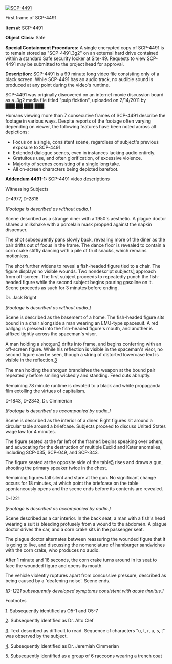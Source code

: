 [![SCP-4491](http://scp-wiki.wdfiles.com/local--resized-images/scp-4491/SCP-4491/medium.jpg)](http://scp-wiki.wdfiles.com/local--files/scp-4491/SCP-4491)

First frame of SCP-4491.

**Item #:** SCP-4491

**Object Class:** Safe

**Special Containment Procedures:** A single encrypted copy of SCP-4491 is to remain stored as "SCP-4491.3g2" on an external hard drive contained within a standard Safe security locker at Site-49. Requests to view SCP-4491 may be submitted to the project head for approval.

**Description:** SCP-4491 is a 99 minute long video file consisting only of a black screen. While SCP-4491 has an audio track, no audible sound is produced at any point during the video's runtime.

SCP-4491 was originally discovered on an internet movie discussion board as a .3g2 media file titled "pulp ficktion", uploaded on 2/14/2011 by ███.██.███.███.

Humans viewing more than 7 consecutive frames of SCP-4491 describe the footage in various ways. Despite reports of the footage often varying depending on viewer, the following features have been noted across all depictions:

*   Focus on a single, consistent scene, regardless of subject's previous exposure to SCP-4491.
*   Extended dialogue scenes, even in instances lacking audio entirely.
*   Gratuitous use, and often glorification, of excessive violence.
*   Majority of scenes consisting of a single long take.
*   All on-screen characters being depicted barefoot.

**Addendum 4491-1:** SCP-4491 video descriptions

Witnessing Subjects

D-4977, D-2818

_\[Footage is described as without audio.\]_  
  
Scene described as a strange diner with a 1950's aesthetic. A plague doctor shares a milkshake with a porcelain mask propped against the napkin dispenser.  
  
The shot subsequently pans slowly back, revealing more of the diner as the pair drifts out of focus in the frame. The dance floor is revealed to contain a corn crake stiffly dancing with a pile of fruit snacks, which remains motionless.  
  
The shot further widens to reveal a fish-headed figure tied to a chair. The figure displays no visible wounds. Two nondescript subjects[1](javascript:;) approach from off-screen. The first subject proceeds to repeatedly punch the fish-headed figure while the second subject begins pouring gasoline on it. Scene proceeds as such for 3 minutes before ending.

Dr. Jack Bright

_\[Footage is described as without audio.\]_  
  
Scene is described as the basement of a home. The fish-headed figure sits bound in a chair alongside a man wearing an EMU-type spacesuit. A red ballgag is pressed into the fish-headed figure's mouth, and another is affixed tightly across the spaceman's visor.  
  
A man holding a shotgun[2](javascript:;) drifts into frame, and begins conferring with an off-screen figure. While his reflection is visible in the spaceman's visor, no second figure can be seen, though a string of distorted lowercase text is visible in the reflection.[3](javascript:;)  
  
The man holding the shotgun brandishes the weapon at the bound pair repeatedly before smiling wickedly and standing. Feed cuts abruptly.  
  
Remaining 78 minute runtime is devoted to a black and white propaganda film extolling the virtues of capitalism.

D-1843, D-2343, Dr. Cimmerian

_\[Footage is described as accompanied by audio.\]_  
  
Scene is described as the interior of a diner. Eight figures sit around a circular table around a briefcase. Subjects proceed to discuss United States wage law for 4 minutes.  
  
The figure seated at the far left of the frame[4](javascript:;) begins speaking over others, and advocating for the destruction of multiple Euclid and Keter anomalies, including SCP-035, SCP-049, and SCP-343.  
  
The figure seated at the opposite side of the table[5](javascript:;) rises and draws a gun, shooting the primary speaker twice in the chest.  
  
Remaining figures fall silent and stare at the gun. No significant change occurs for 18 minutes, at which point the briefcase on the table spontaneously opens and the scene ends before its contents are revealed.

D-1221

_\[Footage is described as accompanied by audio.\]_  
  
Scene described as a car interior. In the back seat, a man with a fish's head wearing a suit is bleeding profusely from a wound to the abdomen. A plague doctor drives the car, and a corn crake sits in the passenger seat.  
  
The plague doctor alternates between reassuring the wounded figure that it is going to live, and discussing the nomenclature of hamburger sandwiches with the corn crake, who produces no audio.  
  
After 1 minute and 18 seconds, the corn crake turns around in its seat to face the wounded figure and opens its mouth.  
  
The vehicle violently ruptures apart from concussive pressure, described as being caused by a 'deafening noise'. Scene ends.  
  
_\[D-1221 subsequently developed symptoms consistent with acute tinnitus.\]_

Footnotes

[1](javascript:;). Subsequently identified as O5-1 and O5-7

[2](javascript:;). Subsequently identified as Dr. Alto Clef

[3](javascript:;). Text described as difficult to read. Sequence of characters "u, t, r, u, s, t" was observed by the subject.

[4](javascript:;). Subsequently identified as Dr. Jeremiah Cimmerian

[5](javascript:;). Subsequently identified as a group of 6 raccoons wearing a trench coat